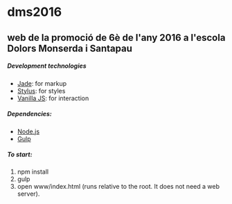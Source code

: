# dms2016
## web de la promoció de 6è de l'any 2016 a l'escola Dolors Monserda i Santapau
##### Development technologies
* [Jade](http://jade-lang.com): for markup
* [Stylus](https://learnboost.github.io/stylus/): for styles
* [Vanilla JS](http://vanilla-js.com/): for interaction

##### Dependencies:
* [Node.js](http://nodejs.org)
* [Gulp](https://github.com/gulpjs/gulp/blob/master/docs/getting-started.md)

##### To start:
1. npm install
2. gulp
3. open www/index.html (runs relative to the root. It does not need a web server).
